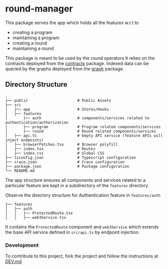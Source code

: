 # round-manager

This package serves the app which holds all the features w.r.t to 

- creating a program
- maintaining a program
- creating a round
- maintaining a round

This package is meant to be used by the round operators 
It relies on the contracts deployed from the [contracts](../contracts) package.
Indexed data can be queried by the graphs deployed from the [graph](../graph) package.

## Directory Structure 

```
.
├── public                      # Public Assets
├── src
│   ├── app                     # Stores/Hooks
│   ├── features
│       ├── auth                # components/services related to authentication/authorization
│       ├── program             # Program related components/services
│       ├── round               # Round related components/services 
│   ├── api.ts                  # Empty API service (feature APIs will inject endpoints)
│   ├── browserPatches.tsx      # Browser polyfill
│   ├── index.tsx               # Routes
│   ├── index.css               # Global CSS
├── tsconfig.json               # Typescript configuration 
├── craco.json                  # Craco configuration
├── package.json                # Package configuration
└── README.md
```

The app structure ensures all components and services related to a particular feature are kept in a subdirectory of the `features` directory.

Observe the directory structure for Authentication feature in `features/auth`

```
├── features
│   ├── auth
│   │   ├── ProtectedRoute.tsx
│   │   ├── web3Service.tsx
```

It contains the `ProtectedRoute` component and `web3Service` which extends the base API service defined in `src/api.ts` by endpoint injection.


### Development

To contribute to this project, fork the project and follow the instructions at [DEV.md](docs/DEV.md)